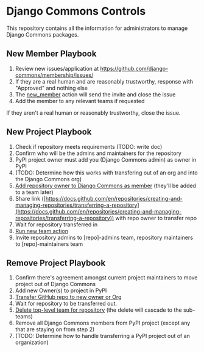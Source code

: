 # Django Commons Controls
This repository contains all the information for administrators to manage
Django Commons packages.


## New Member Playbook
1. Review new issues/application at https://github.com/django-commons/membership/issues/
2. If they are a real human and are reasonably trustworthy, response with "Approved" and nothing else
3. The [new_member](https://github.com/django-commons/membership/blob/main/.github/workflows/new_member.yml) action will send the invite and close the issue
4. Add the member to any relevant teams if requested

If they aren't a real human or reasonably trustworthy, close the issue.

## New Project Playbook

1. Check if repository meets requirements (TODO: write doc)
2. Confirm who will be the admins and maintainers for the repository
3. PyPI project owner must add you (Django Commons admin) as owner in PyPI
4. (TODO: Determine how this works with transfering out of an org and into the Django Commons org)
5. [Add repository owner to Django Commons as member](https://github.com/orgs/django-commons/people) (they'll be added to a team later)
6. Share link ([https://docs.github.com/en/repositories/creating-and-managing-repositories/transferring-a-repository](https://docs.github.com/en/repositories/creating-and-managing-repositories/transferring-a-repository)) with repo owner to transfer repo
7. Wait for repository transferred in
8. [Run new team action](https://github.com/django-commons/controls/actions/workflows/new_team.yml)
9. Invite repository admins to [repo]-admins team, repository maintainers to [repo]-maintainers team

## Remove Project Playbook

1. Confirm there's agreement amongst current project maintainers to move project out of Django Commons
2. Add new Owner(s) to project in PyPI
3. [Transfer GitHub repo to new owner or Org](https://github.com/orgs/django-commons/people)
4. Wait for repository to be transferred out.
5. [Delete top-level team for repository](https://github.com/orgs/django-commons/teams) (the delete will cascade to the sub-teams)
6. Remove all Django Commons members from PyPI project (except any that are staying on from step 2)
7. (TODO: Determine how to handle transferring a PyPI project out of an organization)
